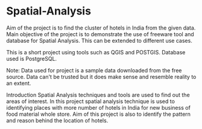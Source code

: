 # Spatial-Analysis



Aim of the project is to find the cluster of hotels in India from the given data. Main objective of the project is to demonstrate the use of freeware tool and database for Spatial Analysis. This can be extended to different use cases.

This is a short project using tools such as QGIS and POSTGIS. Database used is PostgreSQL.

Note: Data used for project is a sample data downloaded from the free source. Data can't be trusted but it does make sense and resemble reality to an extent.

Introduction
Spatial Analysis techniques and tools are used to find out the areas of interest. 
In this project spatial analysis technique is used to identifying places with more number of hotels in India for new 
business of food material whole store. Aim of this project is also to identify the pattern and reason behind 
the location of hotels. 
